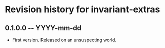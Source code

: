 # Revision history for invariant-extras

## 0.1.0.0  -- YYYY-mm-dd

* First version. Released on an unsuspecting world.
